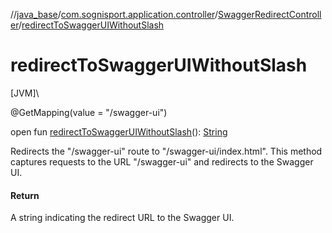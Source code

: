 //[java_base](../../../index.md)/[com.sognisport.application.controller](../index.md)/[SwaggerRedirectController](index.md)/[redirectToSwaggerUIWithoutSlash](redirect-to-swagger-u-i-without-slash.md)

# redirectToSwaggerUIWithoutSlash

[JVM]\

@GetMapping(value = &quot;/swagger-ui&quot;)

open fun [redirectToSwaggerUIWithoutSlash](redirect-to-swagger-u-i-without-slash.md)(): [String](https://docs.oracle.com/javase/8/docs/api/java/lang/String.html)

Redirects the &quot;/swagger-ui&quot; route to &quot;/swagger-ui/index.html&quot;. This method captures requests to the URL &quot;/swagger-ui&quot; and redirects to the Swagger UI.

#### Return

A string indicating the redirect URL to the Swagger UI.

